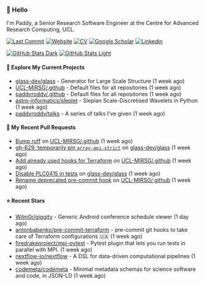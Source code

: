 ### 👋 Hello

I'm Paddy, a Senior Research Software Engineer at the Centre for Advanced
Research Computing, UCL.

[![Last Commit](https://img.shields.io/github/last-commit/paddyroddy/paddyroddy/main?label=updated)](https://github.com/paddyroddy)
[![Website](https://img.shields.io/badge/GitHub%20Pages-222?logo=githubpages&logoColor=fff&style=for-the-badge&style=flat)](https://paddyroddy.github.io)
[![CV](https://img.shields.io/badge/CV-PDF-pink.svg)](https://paddyroddy.github.io/cv)
[![Google Scholar](https://img.shields.io/badge/Google%20Scholar-4285F4?logo=googlescholar&logoColor=fff&style=for-the-badge&style=flat)](https://scholar.google.com/citations?user=OFigHUwAAAAJ)
[![Linkedin](https://img.shields.io/badge/LinkedIn-0A66C2?logo=linkedin&logoColor=fff&style=for-the-badge&style=flat)](https://www.linkedin.com/in/patrickjamesroddy)

[![GitHub Stats Dark](https://github-readme-stats-paddyroddy.vercel.app/api?username=paddyroddy&disable_animations=true&hide_border=true&hide_title=true&include_all_commits=true&rank_icon=github&show=prs_merged,reviews&show_icons=true&theme=tokyonight)](https://github.com/paddyroddy/paddyroddy#gh-dark-mode-only)
[![GitHub Stats Light](https://github-readme-stats-paddyroddy.vercel.app/api?username=paddyroddy&disable_animations=true&hide_border=true&hide_title=true&include_all_commits=true&rank_icon=github&show=prs_merged,reviews&show_icons=true&theme=default)](https://github.com/paddyroddy/paddyroddy#gh-light-mode-only)

#### 👷 Explore My Current Projects

- [glass-dev/glass](https://github.com/glass-dev/glass) - Generator for Large Scale Structure
  (1 week ago)
- [UCL-MIRSG/.github](https://github.com/UCL-MIRSG/.github) - Default files for all repositories
  (1 week ago)
- [paddyroddy/.github](https://github.com/paddyroddy/.github) - Default files for all repositories
  (1 week ago)
- [astro-informatics/sleplet](https://github.com/astro-informatics/sleplet) - Slepian Scale-Discretised Wavelets in Python
  (1 week ago)
- [paddyroddy/talks](https://github.com/paddyroddy/talks) - A series of talks I&#39;ve given
  (1 week ago)

#### 🔨 My Recent Pull Requests

- [Bump ruff](https://github.com/UCL-MIRSG/.github/pull/183) on [UCL-MIRSG/.github](https://github.com/UCL-MIRSG/.github)
  (1 week ago)
- [gh-629: temporarily pin `array-api-strict`](https://github.com/glass-dev/glass/pull/632) on [glass-dev/glass](https://github.com/glass-dev/glass)
  (1 week ago)
- [Add already used hooks for Terraform](https://github.com/UCL-MIRSG/.github/pull/182) on [UCL-MIRSG/.github](https://github.com/UCL-MIRSG/.github)
  (1 week ago)
- [Disable PLC0415 in tests](https://github.com/glass-dev/glass/pull/630) on [glass-dev/glass](https://github.com/glass-dev/glass)
  (1 week ago)
- [Rename deprecated pre-commit hook](https://github.com/UCL-MIRSG/.github/pull/181) on [UCL-MIRSG/.github](https://github.com/UCL-MIRSG/.github)
  (1 week ago)

#### ⭐ Recent Stars

- [Wilm0r/giggity](https://github.com/Wilm0r/giggity) - Generic Android conference schedule viewer
  (1 day ago)
- [antonbabenko/pre-commit-terraform](https://github.com/antonbabenko/pre-commit-terraform) - pre-commit git hooks to take care of Terraform configurations 🇺🇦
  (1 week ago)
- [firedrakeproject/mpi-pytest](https://github.com/firedrakeproject/mpi-pytest) - Pytest plugin that lets you run tests in parallel with MPI.
  (1 week ago)
- [nextflow-io/nextflow](https://github.com/nextflow-io/nextflow) - A DSL for data-driven computational pipelines
  (1 week ago)
- [codemeta/codemeta](https://github.com/codemeta/codemeta) - Minimal metadata schemas for science software and code, in JSON-LD
  (1 week ago)
